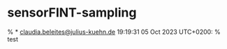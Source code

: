 # sensorFINT-sampling


% * <claudia.beleites@julius-kuehn.de> 19:19:31 05 Oct 2023 UTC+0200:
% test
